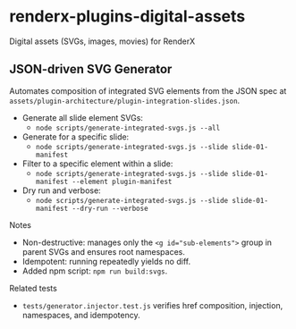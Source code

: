 # renderx-plugins-digital-assets
Digital assets (SVGs, images, movies) for RenderX


## JSON-driven SVG Generator
Automates composition of integrated SVG elements from the JSON spec at `assets/plugin-architecture/plugin-integration-slides.json`.

- Generate all slide element SVGs:
  - `node scripts/generate-integrated-svgs.js --all`
- Generate for a specific slide:
  - `node scripts/generate-integrated-svgs.js --slide slide-01-manifest`
- Filter to a specific element within a slide:
  - `node scripts/generate-integrated-svgs.js --slide slide-01-manifest --element plugin-manifest`
- Dry run and verbose:
  - `node scripts/generate-integrated-svgs.js --slide slide-01-manifest --dry-run --verbose`

Notes
- Non-destructive: manages only the `<g id="sub-elements">` group in parent SVGs and ensures root namespaces.
- Idempotent: running repeatedly yields no diff.
- Added npm script: `npm run build:svgs`.

Related tests
- `tests/generator.injector.test.js` verifies href composition, injection, namespaces, and idempotency.
